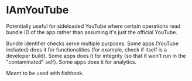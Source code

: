 # IAmYouTube

Potentially useful for sideloaded YouTube where certain operations read bundle ID of the app rather than assuming it's just the official YouTube.

Bundle identifier checks serve multiple purposes. Some apps (YouTube included) does it for functionalities (for example, check if itself is a developer build). Some apps does it for integrity (so that it won't run in the "contaminated" self). Some apps does it for analytics.

Meant to be used with fishhook.
